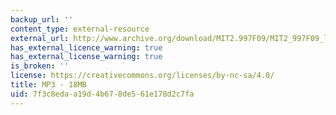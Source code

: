 ```yaml
---
backup_url: ''
content_type: external-resource
external_url: http://www.archive.org/download/MIT2.997F09/MIT2_997F09_lec07.mp3
has_external_licence_warning: true
has_external_license_warning: true
is_broken: ''
license: https://creativecommons.org/licenses/by-nc-sa/4.0/
title: MP3 - 18MB
uid: 7f3c8eda-a19d-4b67-8de5-61e178d2c7fa
---
```

